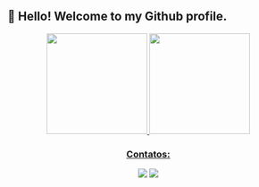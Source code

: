 
## 👋 Hello! Welcome to my Github profile.

<center>
<div>
<a href="https://github.com/dudaccosta">
<img height="180em" src="https://github-readme-stats.vercel.app/api/top-langs/?username=dudaccosta&layout=compact&langs_count=7&theme=dracula"/>
<img height="180em" src="https://github-readme-stats.vercel.app/api?username=dudaccosta&show_icons=true&theme=dracula&include_all_commits=true&count_private=true"/>
</div>

### Contatos:

<div>
<a href="https://instagram.com/duda.costaa" target="_blank"><img src="https://img.shields.io/badge/-Instagram-%23E4405F?style=for-the-badge&logo=instagram&logoColor=white" target="_blank"></a>
<a href="https://www.linkedin.com/in/maria-eduarda-ccosta" target="_blank"><img src="https://img.shields.io/badge/-LinkedIn-%230077B5?style=for-the-badge&logo=linkedin&logoColor=white" target="_blank"></a>   
</div>
  </center>
